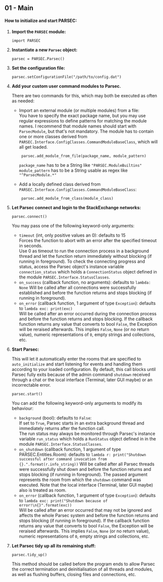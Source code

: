 ## 01 - Main
#### How to initialize and start PARSEC:

 1. **Import the `PARSEC` module:**
    
        import PARSEC
    
 2. **Instantiate a new `Parsec` object:**

        parsec = PARSEC.Parsec()
    
 3. **Set the configuration file:**

        parsec.setConfigurationFile("/path/to/config.dat")

 4. **Add your custom user command modules to Parsec.**
    
    There are two commands for this, which may both be executed as often as needed:

     - Import an external module (or multiple modules) from a file:  
        You have to specify the exact package name, but you may use regular expressions to define patterns for matching the module names. I recommend that module names should start with `ParsecModule`, but that's not mandatory. The module has to contain one or more classes derived from `PARSEC.Interface.ConfigClasses.CommandModuleBaseClass`, which will all get loaded.

            parsec.add_module_from_file(package_name, module_pattern)
        
        `package_name` has to be a String like `"PARSEC.ModuleBuiltins"`  
        `module_pattern` has to be a String usable as regex like `"^ParsecModule.*"`
        
     - Add a locally defined class derived from `PARSEC.Interface.ConfigClasses.CommandModuleBaseClass`:

            parsec.add_module_from_class(module_class)
        
 5. **Let Parsec connect and login to the StackExchange networks:**
    
        parsec.connect()
        
    You may pass one of the following keyword-only arguments:
     - `timeout` (int, only positive values an 0): defaults to 15  
        Forces the function to abort with an error after the specified timeout in seconds.  
        Use 0 as timeout to run the connection process in a background thread and let the function return immediately without blocking (if running in foreground). To check the connecting progress and status, access the Parsec object's instance variable `connection_status` which holds a `ConnectionStatus` object defined in the module `PARSEC.Interface.StatusClasses`.
     - `on_success` (callback function, no arguments): defaults to `lambda: None`
        Will be called after all connections were successfully established and before the function returns and stops blocking (if running in foreground).
     - `on_error` (callback function, 1 argument of type `Exception`): defaults to `lambda exc: print(exc)`  
        Will be called after an error occurred during the connection process and before the function returns and stops blocking. If the callback function returns any value that converts to bool `False`, the Exception will be reraised afterwards. This implies `False`, `None` (or no return value), numeric representations of `0`, empty strings and collections, etc.
    
 6. **Start Parsec:**
    
    This will let it automatically enter the rooms that are specified to `auto_initialize` and start listening for events and handling them according to your loaded configuration. By default, this call blocks until Parsec fully exits because of the admin command `shutdown` received through a chat or the local interface (Terminal, later GUI maybe) or an incorrectable error.
    
        parsec.start()

    You can add the following keyword-only arguments to modify its behaviour:
     - `background` (bool): defaults to `False`:  
        If set to `True`, Parsec starts in an extra background thread and immediately returns after the function call.  
        The run status may always be monitored through Parsec's instance variable `run_status` which holds a `RunStatus` object defined in in the module `PARSEC.Interface.StatusClasses`.
     - `on_shutdown` (callback function, 1 argument of type PARSEC.Entities.Room): defaults to `lambda r: print("Shutdown successful after command invocation from {}.".format(r.info_string))`
        Will be called after all Parsec threads were successfully shut down and before the function returns and stops blocking (if running in foreground). The passed argument represents the room from which the `shutdown` command was executed. Note that the local interface (Terminal, later GUI maybe) also is treated as room.
     - `on_error` (callback function, 1 argument of type `Exception`): defaults to `lambda exc: print("Shutdown because of error!\n{}".format(exc))`  
        Will be called after an error occurred that may not be ignored and affects the whole Parsec system and before the function returns and stops blocking (if running in foreground). If the callback function returns any value that converts to bool `False`, the Exception will be reraised afterwards. This implies `False`, `None` (or no return value), numeric representations of `0`, empty strings and collections, etc.

 7. **Let Parsec tidy up all its remaining stuff:**
    
        parsec.tidy_up()

    This method should be called before the program ends to allow Parsec the correct termination and deinitialisation of all threads and modules, as well as flushing buffers, closing files and connections, etc.
